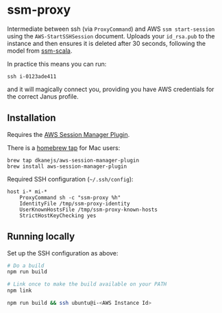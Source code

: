 ssm-proxy
=========

Intermediate between ssh (via `ProxyCommand`) and AWS `ssm start-session` using the `AWS-StartSSHSession` document. Uploads your `id_rsa.pub` to the instance and then ensures it is deleted after 30 seconds, following the model from [ssm-scala](https://github.com/guardian/ssm-scala).

In practice this means you can run:

```
ssh i-0123ade411
```

and it will magically connect you, providing you have AWS credentials for the correct Janus profile.

Installation
------------

Requires the [AWS Session Manager Plugin](https://docs.aws.amazon.com/systems-manager/latest/userguide/session-manager-working-with-install-plugin.html).

There is a [homebrew tap](https://github.com/dkanejs/homebrew-aws-session-manager-plugin) for Mac users:

```
brew tap dkanejs/aws-session-manager-plugin
brew install aws-session-manager-plugin
```

Required SSH configuration (`~/.ssh/config`):

```
host i-* mi-*
    ProxyCommand sh -c "ssm-proxy %h"
    IdentityFile /tmp/ssm-proxy-identity
    UserKnownHostsFile /tmp/ssm-proxy-known-hosts
    StrictHostKeyChecking yes
```

Running locally
---------------

Set up the SSH configuration as above:

```bash
# Do a build
npm run build

# Link once to make the build available on your PATH
npm link

npm run build && ssh ubuntu@i-<AWS Instance Id>
```
